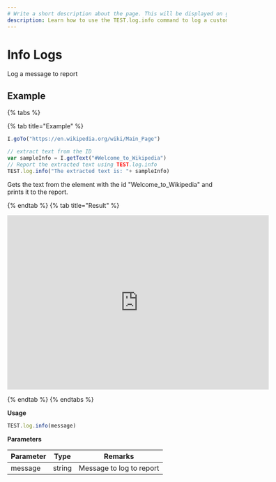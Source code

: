 ```yaml
---
# Write a short description about the page. This will be displayed on google search results.
description: Learn how to use the TEST.log.info command to log a custom report in your UIlicious test.
---
```


# Info Logs

Log a message to report

## Example

{% tabs %}

{% tab title="Example" %}

```javascript
I.goTo("https://en.wikipedia.org/wiki/Main_Page")

// extract text from the ID
var sampleInfo = I.getText("#Welcome_to_Wikipedia")
// Report the extracted text using TEST.log.info
TEST.log.info("The extracted text is: "+ sampleInfo)
```

Gets the text from the element with the id "Welcome_to_Wikipedia" and prints it to the report.

{% endtab %}
{% tab title="Result" %}

<iframe title='log-a-message-1' src="https://snippet.uilicious.com/embed/test/public/6JPz1uQdvXoWYT5ocLYg4D?stepNum=1&autoplay=0" style="display: block; min-width: 600px; min-height: 400px; margin: 0 auto; border: none;"></iframe>

{% endtab %}
{% endtabs %}

**Usage**

```javascript
TEST.log.info(message)
```

**Parameters**

| Parameter | Type   | Remarks                  |
| --------- | ------ | ------------------------ |
| message   | string | Message to log to report |
